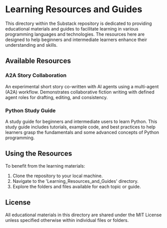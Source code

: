 # Learning Resources and Guides

This directory within the Substack repository is dedicated to providing educational materials and guides to facilitate learning in various programming languages and technologies. The resources here are designed to help beginners and intermediate learners enhance their understanding and skills.

## Available Resources

### A2A Story Collaboration
An experimental short story co-written with AI agents using a multi-agent (A2A) workflow. Demonstrates collaborative fiction writing with defined agent roles for drafting, editing, and consistency.


### Python Study Guide
A study guide for beginners and intermediate users to learn Python. This study guide includes tutorials, example code, and best practices to help learners grasp the fundamentals and some advanced concepts of Python programming.

## Using the Resources

To benefit from the learning materials:

1. Clone the repository to your local machine.
2. Navigate to the 'Learning_Resources_and_Guides' directory.
3. Explore the folders and files available for each topic or guide.


## License

All educational materials in this directory are shared under the MIT License unless specified otherwise within individual files or folders.
